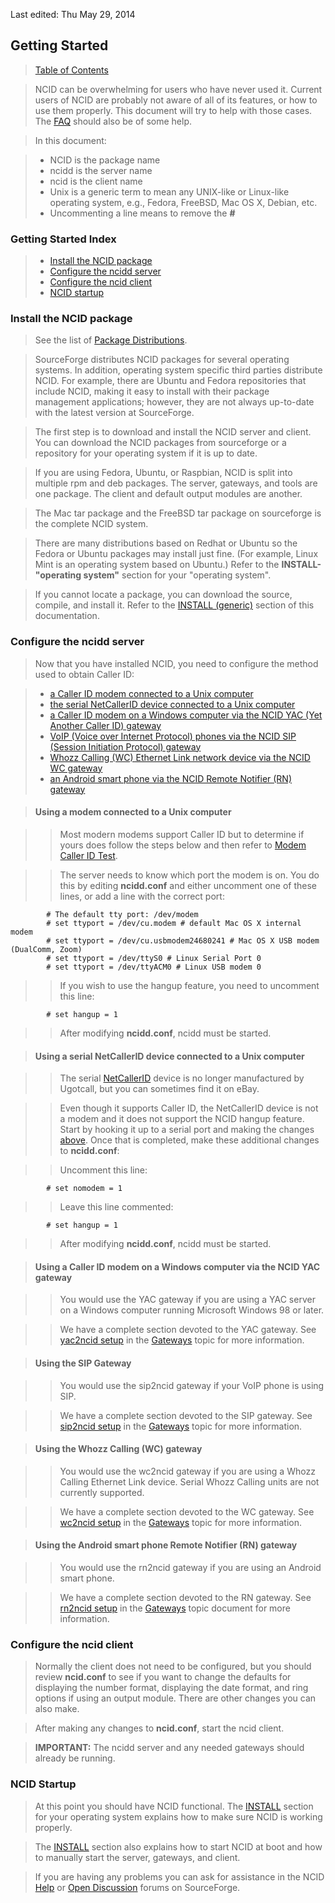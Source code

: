 Last edited: Thu May 29, 2014

## <a name="getstarted_top"></a>Getting Started

> [Table of Contents](#doc_top)

> NCID can be overwhelming for users who have never used it. 
  Current users of NCID are probably not aware of all of its features, 
  or how to use them properly. This document will try to help with 
  those cases.  The [FAQ](#faq_top) should also be of some help.

> In this document:

> - NCID is the package name
> - ncidd is the server name
> - ncid is the client name
> - Unix is a generic term to mean any UNIX-like or Linux-like
    operating system, e.g., Fedora, FreeBSD, Mac OS X, Debian, etc.
> - Uncommenting a line means to remove the **#**

### Getting Started Index

> * [Install the NCID package](#getstarted_pkg)
> * [Configure the ncidd server](#getstarted_cs)
> * [Configure the ncid client](#getstarted_cc)
> * [NCID startup](#getstarted_ns)

### <a name="getstarted_pkg"></a>Install the NCID package

> See the list of 
  [Package Distributions](http://ncid.sourceforge.net/#Distributions).

> SourceForge distributes NCID packages for several operating systems.
  In addition, operating system specific third parties distribute NCID.
  For example, there are Ubuntu and Fedora repositories that include NCID,
  making it easy to install with their package management applications; 
  however, they are not always up-to-date with the latest version at
  SourceForge.

> The first step is to download and install the NCID server and client.
  You can download the NCID packages from sourceforge or a repository
  for your operating system if it is up to date.

> If you are using Fedora, Ubuntu, or Raspbian, NCID is split into
  multiple rpm and deb packages.  The server, gateways, and tools
  are one package.  The client and default output modules are another.

> The Mac tar package and the FreeBSD tar package on sourceforge is the
  complete NCID system.

> There are many distributions based on Redhat or Ubuntu so the Fedora
  or Ubuntu packages may install just fine. (For example, Linux Mint is
  an operating system based on Ubuntu.) Refer to the **INSTALL-"operating
  system"** section for your "operating system".

> If you cannot locate a package, you can download the source, compile,
  and install it.  Refer to the [INSTALL (generic)](#instl_generic_top) section
  of this documentation.

### <a name="getstarted_cs"></a>Configure the ncidd server

> Now that you have installed NCID, you need to configure the method used
  to obtain Caller ID:

  > - [a Caller ID modem connected to a Unix computer](#getstarted_modem)
  > - [the serial NetCallerID device connected to a Unix computer](#getstarted_netc)
  > - [a Caller ID modem on a Windows computer via the NCID YAC 
      (Yet Another Caller ID) gateway](#getstarted_yac)
  > - [VoIP (Voice over Internet Protocol) phones via the NCID SIP 
      (Session Initiation Protocol) gateway](#getstarted_sip)
  > - [Whozz Calling (WC) Ethernet Link network device via the NCID WC 
      gateway](#getstarted_wc)
  > - [an Android smart phone via the NCID Remote Notifier (RN) gateway](#getstarted_rn)


> ####  <a name="getstarted_modem"></a> **Using a modem connected to a Unix computer**

>> Most modern modems support Caller ID but to determine if yours does follow
   the steps below and then refer to [Modem Caller ID Test](#modems_test).

>> The server needs to know which port the modem is on.  You do this
   by editing **ncidd.conf** and either uncomment one of these lines, 
   or add a line with the correct port:

            # The default tty port: /dev/modem
            # set ttyport = /dev/cu.modem # default Mac OS X internal modem
            # set ttyport = /dev/cu.usbmodem24680241 # Mac OS X USB modem (DualComm, Zoom)
            # set ttyport = /dev/ttyS0 # Linux Serial Port 0
            # set ttyport = /dev/ttyACM0 # Linux USB modem 0

>> If you wish to use the hangup feature, you need to uncomment this line:

            # set hangup = 1

>> After modifying **ncidd.conf**, ncidd must be started.

> ####  <a name="getstarted_netc"></a> **Using a serial NetCallerID device connected to a Unix computer**

>> The serial 
   [NetCallerID](http://bedford.nyws.com/BI.asp?Page=CBG/BI/Feb2002/eye.htm#2)
   device is no longer manufactured by Ugotcall, but you can sometimes find 
   it on eBay.

>> Even though it supports Caller ID, the NetCallerID device is not a modem
   and it does not support the NCID hangup feature. Start by hooking it
   up to a serial port and making the changes [above](#getstarted_modem). Once that is completed, 
   make these additional changes to **ncidd.conf**:

>> Uncomment this line:

            # set nomodem = 1

>> Leave this line commented:

            # set hangup = 1

>> After modifying **ncidd.conf**, ncidd must be started.

> ####  <a name="getstarted_yac"></a> **Using a Caller ID modem on a Windows computer via the NCID YAC gateway**

>> You would use the YAC gateway if you are using a YAC server on a
   Windows computer running Microsoft Windows 98 or later.

>> We have a complete section devoted to the YAC gateway. See
   [yac2ncid setup](#gateways_yac)
   in the [Gateways](#gateways_top) topic for more information.

> ####  <a name="getstarted_sip"></a> **Using the SIP Gateway**

>> You would use the sip2ncid gateway if your VoIP phone is using SIP.

>> We have a complete section devoted to the SIP gateway. See
   [sip2ncid setup](#gateways_sip)
   in the [Gateways](#gateways_top) topic for more information.

> ####  <a name="getstarted_wc"></a> **Using the Whozz Calling (WC) gateway**

>> You would use the wc2ncid gateway if you are using a Whozz 
   Calling Ethernet Link device. Serial Whozz Calling units are not
   currently supported.

>> We have a complete section devoted to the WC gateway. See
   [wc2ncid setup](#gateways_wc)
   in the [Gateways](#gateways_top) topic for more information.

> ####  <a name="getstarted_rn"></a> **Using the Android smart phone Remote Notifier (RN) gateway**

>> You would use the rn2ncid gateway if you are using an Android smart phone.

>> We have a complete section devoted to the RN gateway. See
   [rn2ncid setup](#gateways_rn) 
   in the [Gateways](#gateways_top) topic document for more information.

### <a name="getstarted_cc"></a>Configure the ncid client

> Normally the client does not need to be configured, but
  you should review **ncid.conf** to see if you want to change 
  the defaults for displaying the number format, displaying the 
  date format, and ring options if using an output module. There 
  are other changes you can also make.

> After making any changes to **ncid.conf**, start the ncid client.

> **IMPORTANT:** The ncidd server and any needed gateways should
   already be running.

### <a name="getstarted_ns"></a>NCID Startup

> At this point you should have NCID functional. The [INSTALL](#instl_generic_top)
  section for your operating system explains how to make sure NCID is 
  working properly.

> The [INSTALL](#instl_generic_top) section also explains how to start NCID at boot
  and how to manually start the server, gateways, and client.

> If you are having any problems you can ask for assistance in the NCID
  [Help](http://sourceforge.net/p/ncid/discussion/275237/) or
  [Open Discussion](http://sourceforge.net/p/ncid/discussion/275236/) 
  forums on SourceForge.
